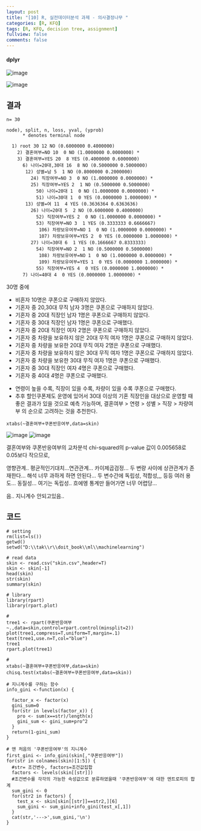 ```yaml
---
layout: post
title: "[10] R, 실전데이터분석 과제 - 의사결정나무 "
categories: [R, KFQ]
tags: [R, KFQ, decision tree, assignment]
fullview: false
comments: false
---
```


#### dplyr

![image](https://user-images.githubusercontent.com/84369912/126750223-77d949fa-93d0-4f68-95a6-71031d21ea49.png)

![image](https://user-images.githubusercontent.com/84369912/126750249-013eb1b5-2c27-41bb-9b56-891522fea226.png)

## 결과
```
n= 30 

node), split, n, loss, yval, (yprob)
      * denotes terminal node

  1) root 30 12 NO (0.6000000 0.4000000)  
    2) 결혼여부=NO 10  0 NO (1.0000000 0.0000000) *
    3) 결혼여부=YES 20  8 YES (0.4000000 0.6000000)  
      6) 나이=20대,30대 16  8 NO (0.5000000 0.5000000)  
       12) 성별=남 5  1 NO (0.8000000 0.2000000)  
         24) 직장여부=NO 3  0 NO (1.0000000 0.0000000) *
         25) 직장여부=YES 2  1 NO (0.5000000 0.5000000)  
           50) 나이=20대 1  0 NO (1.0000000 0.0000000) *
           51) 나이=30대 1  0 YES (0.0000000 1.0000000) *
       13) 성별=여 11  4 YES (0.3636364 0.6363636)  
         26) 나이=20대 5  2 NO (0.6000000 0.4000000)  
           52) 직장여부=YES 2  0 NO (1.0000000 0.0000000) *
           53) 직장여부=NO 3  1 YES (0.3333333 0.6666667)  
            106) 차량보유여부=NO 1  0 NO (1.0000000 0.0000000) *
            107) 차량보유여부=YES 2  0 YES (0.0000000 1.0000000) *
         27) 나이=30대 6  1 YES (0.1666667 0.8333333)  
           54) 직장여부=NO 2  1 NO (0.5000000 0.5000000)  
            108) 차량보유여부=NO 1  0 NO (1.0000000 0.0000000) *
            109) 차량보유여부=YES 1  0 YES (0.0000000 1.0000000) *
           55) 직장여부=YES 4  0 YES (0.0000000 1.0000000) *
      7) 나이=40대 4  0 YES (0.0000000 1.0000000) *
```

30명 중에
- 비혼자 10명은 쿠폰으로 구매하지 않았다.
- 기혼자 중 20,30대 무직 남자 3명은 쿠폰으로 구매하지 않았다.
- 기혼자 중 20대 직장인 남자 1명은 쿠폰으로 구매하지 않았다.
- 기혼자 중 30대 직장인 남자 1명은 쿠폰으로 구매했다.
- 기혼자 중 20대 직장인 여자 2명은 쿠폰으로 구매하지 않았다.
- 기혼자 중 차량을 보유하지 않은 20대 무직 여자 1명은 쿠폰으로 구매하지 않았다.
- 기혼자 중 차량을 보유한 20대 무직 여자 2명은 쿠폰으로 구매했다.
- 기혼자 중 차량을 보유하지 않은 30대 무직 여자 1명은 쿠폰으로 구매하지 않았다.
- 기혼자 중 차량을 보유한 30대 무직 여자 1명은 쿠폰으로 구매했다.
- 기혼자 중 30대 직장인 여자 4명은 쿠폰으로 구매했다.
- 기혼자 중 40대 4명은 쿠폰으로 구매했다.
+ 연령이 높을 수록, 직장이 있을 수록, 차량이 있을 수록 쿠폰으로 구매했다.
+ 추후 할인쿠폰제도 운영에 있어서 30대 이상의 기혼 직장인을 대상으로 운영할 때 좋은 결과가 있을 것으로 예측 가능하며, 결혼여부 > 연령 > 성별 > 직장 > 차량여부 의 순으로 고려하는 것을 추천한다.

```
xtabs(~결혼여부+쿠폰반응여부,data=skin)
```
![image](https://user-images.githubusercontent.com/84369912/126750440-9bf90487-28bd-485c-b3d6-4208eadbb235.png)
![image](https://user-images.githubusercontent.com/84369912/126750457-8343f74d-68f0-449a-8b20-2dc93689c66a.png)

결혼여부와 쿠폰반응여부의 교차분석
chi-squared의 p-value 값이 0.005658로 0.05보다 작으므로, 

영향관계.. 평균적인기대치...연관관계... 카이제곱검정... 두 변량 사이에 상관관계가 존재한다...
해석 너무 과하게 하면 안된다...
두 변수간에 독립성, 적합성,,, 등등 여러 용도... 동질성... 여기는 독립성..
흐에엥 통계만 들어가면 너무 어렵당...

음.. 지니계수 안되고있음..


## 코드
```
# setting
rm(list=ls())
getwd()
setwd("D:\\tak\\r\\doit_book\\ml\\machinelearning")

# read data
skin <- read.csv("skin.csv",header=T)
skin <- skin[-1]
head(skin)
str(skin)
summary(skin)

# library
library(rpart)
library(rpart.plot)

#
tree1 <- rpart(쿠폰반응여부~.,data=skin,control=rpart.control(minsplit=2))
plot(tree1,compress=T,uniform=T,margin=.1)
text(tree1,use.n=T,col="blue")
tree1
rpart.plot(tree1)

#
xtabs(~결혼여부+쿠폰반응여부,data=skin)
chisq.test(xtabs(~결혼여부+쿠폰반응여부,data=skin))

# 지니계수를 구하는 함수
info_gini <-function(x) {
  
  factor_x <- factor(x)
  gini_sum=0
  for(str in levels(factor_x)) {
    pro <- sum(x==str)/length(x)
    gini_sum <- gini_sum+pro^2
  }
  return(1-gini_sum)
}

# 맨 처음의 '쿠폰반응여부'의 지니계수
first_gini <- info_gini(skin[,"쿠폰반응여부"])
for(str in colnames(skin)[1:5]) {
  #str= 조건변수, factors=조건값집합
  factors <- levels(skin[[str]])
  #조건변수를 각각의 가능한 속성값으로 분류하였을때 '쿠폰반응여부'에 대한 엔트로피의 합계
  sum_gini <- 0
  for(str2 in factors) {
    test_x <- skin[skin[[str]]==str2,][6]
    sum_gini <- sum_gini+info_gini(test_x[,1])
  }
  cat(str,'--->',sum_gini,'\n')
}
```